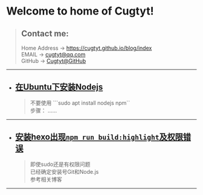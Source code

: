 # Welcome to home of Cugtyt!
> ## Contact me:
> Home Address -> https://cugtyt.github.io/blog/index  
> EMAIL -> <cugtyt@qq.com>  
> GitHub -> [Cugtyt@GitHub](https://github.com/Cugtyt)
---


- ## [**在Ubuntu下安装Nodejs**](https://cugtyt.github.io/blog/201710251850)
    > 不要使用 ```sudo apt install nodejs npm``   
    > 步骤： ......
---
- ## [**安装hexo出现`npm run build:highlight`及权限错误**](https://cugtyt.github.io/blog/201710251851)
    > 即使sudo还是有权限问题  
    > 已经确定安装号Git和Node.js  
    > 参考相关博客
---

